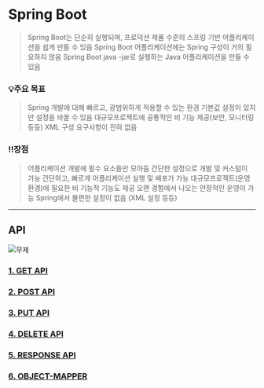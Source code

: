 # Spring Boot
> Spring Boot는 단순히 실행되며, 프로덕션 제품 수준의 스프링 기반 어플리케이션을 쉽게 만들 수 있음
> Spring Boot 어플리케이션에는 Spring 구성이 거의 필요하지 않음
> Spring Boot java -jar로 실행하는 Java 어플리케이션을 만들 수 있음

### 💡주요 목표
> Spring 개발에 대해 빠르고, 광범위하게 적용할 수 있는 환경
> 기본값 설정이 있지만 설정을 바꿀 수 있음
> 대규모프로젝트에 공통적인 비 기능 제공(보안, 모니터링 등등)
> XML 구성 요구사항이 전혀 없음

### ‼️장점
> 어플리케이션 개발에 필수 요소들만 모아둠
> 간단한 설정으로 개발 및 커스텀이 가능
> 간단하고, 빠르게 어플리케이션 실행 및 배포가 가능
> 대규모프로젝트(운영환경)에 필요한 비 기능적 기능도 제공
> 오랜 경험에서 나오는 안정적인 운영이 가능
> Spring에서 불편한 설정이 없음 (XML 설정 등등)

***

## API
![무제](https://user-images.githubusercontent.com/50236501/124251750-399f8b80-db61-11eb-9125-40f3b8c58a60.jpg)

### [1. GET API][getlink]

[getlink]:https://github.com/kimhyeyun/JAVASPRING-WEB/tree/main/JavaSpring/스프링입문/SpringBoot/hello
### [2. POST API][postlink]

[postlink]:https://github.com/kimhyeyun/JAVASPRING-WEB/tree/main/JavaSpring/스프링입문/SpringBoot/post
### [3. PUT API][putlink]

[putlink]:https://github.com/kimhyeyun/FastCampus/tree/main/JavaSpring/SpringBoot/put
### [4. DELETE API][dellink]

[dellink]:https://github.com/kimhyeyun/JAVASPRING-WEB/tree/main/JavaSpring/스프링입문/SpringBoot/delete
### [5. RESPONSE API][rlink]

[rlink]:https://github.com/kimhyeyun/FastCampus/tree/main/JavaSpring/SpringBoot/response
### [6. OBJECT-MAPPER][olink]

[olink]:https://github.com/kimhyeyun/JAVASPRING-WEB/tree/main/JavaSpring/스프링입문/SpringBoot/object-mapper
